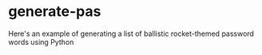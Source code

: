 # generate-pas
Here's an example of generating a list of ballistic rocket-themed password words using Python
